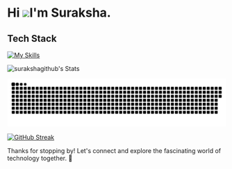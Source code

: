 Hi ![](https://user-images.githubusercontent.com/18350557/176309783-0785949b-9127-417c-8b55-ab5a4333674e.gif)I'm Suraksha.
=======================================================================================================================================

## Tech Stack
[![My Skills](https://skillicons.dev/icons?i=html,css,js,typescript,react,php)](https://skillicons.dev)

![surakshagithub's Stats](https://github-readme-stats.vercel.app/api?username=surakshagithub&theme=vue-dark&show_icons=true&hide_border=true&count_private=true)

<picture>
  <source media="(prefers-color-scheme: dark)" srcset="https://raw.githubusercontent.com/surakshagithub/surakshagithub/output/github-contribution-grid-snake-dark.svg">
  <source media="(prefers-color-scheme: light)" srcset="https://raw.githubusercontent.com/surakshagithub/surakshagithub/output/github-contribution-grid-snake.svg">
  <img alt="github contribution grid snake animation" src="https://raw.githubusercontent.com/surakshagithub/surakshagithub/output/github-contribution-grid-snake.svg">
</picture>

[![GitHub Streak](https://github-readme-streak-stats.herokuapp.com/?user=surakshagithub)](https://git.io/streak-stats)


Thanks for stopping by! Let's connect and explore the fascinating world of technology together. :rocket:
